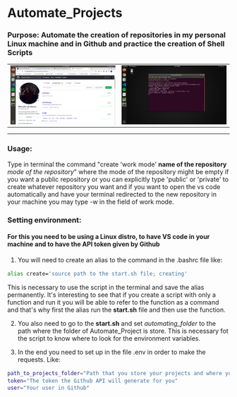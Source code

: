# Automate_Projects

### Purpose: Automate the creation of repositories in my personal Linux machine and in Github and practice the creation of Shell Scripts

<table style="width:100%">
  <tr>

  <td align="center"><img src="./.github/createdRepo.png" height="auto" width="500" /></td>

  <td align="center"><img src="./.github/cretingRepo.png" height="auto" width="500" /></td>

  </tr>
</table>

---

### Usage:


Type in terminal the command "create 'work mode' **name of the repository** _mode of the repository_" where the mode of the repository might be empty if you want a public repository or you can explicitly type 'public' or 'private' to create whatever repository you want and if you want to open the vs code automatically and have your terminal redirected to the new repository in your machine you may type -w in the field of work mode.

### Setting environment:

#### For this you need to be using a Linux distro, to have VS code in your machine and to have the API token given by Github
 
1. You will need to create an alias to the command in the .bashrc file like:
```bash
alias create='source path to the start.sh file; creating'
```
This is necessary to use the script in the terminal and save the alias permanently.
It's interesting to see that if you create a script with only a function and run it you will be able to refer to the function as a command and that's why first the alias run the **start.sh** file and then use the function.

2. You also need to go to the **start.sh** and set _automating_folder_ to the path where the folder of Automate_Project is store. This is necessary fot the script to know where to look for the environment variables.

3. In the end you need to set up in the file .env in order to make the requests. Like:
```bash
path_to_projects_folder="Path that you store your projects and where you want the script to create the repository"
token="The token the Github API will generate for you"
user="Your user in Github"
```
